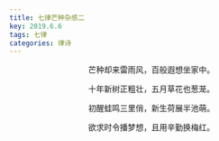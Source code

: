 ```yaml
---
title: 七律芒种杂感二
key: 2019.6.6
tags: 七律
categories: 律诗
---
```


<p align="center">芒种却来雷雨风，百般遐想坐家中。
</p>
<p align="center">十年新树正粗壮，五月草花也葱茏。
</p>
<p align="center">初醒蛙鸣三里俏，新生荷展半池萌。
</p>
<p align="center">欲求时令播梦想，且用辛勤换梅红。
</p>
<p align="center"></br>
</p>
